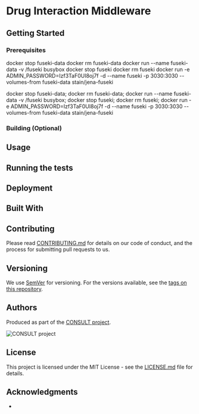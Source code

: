 # Drug Interaction Middleware

## Getting Started

### Prerequisites

docker stop fuseki-data
docker rm fuseki-data
docker run --name fuseki-data -v /fuseki busybox
docker stop fuseki
docker rm fuseki
docker run -e ADMIN_PASSWORD=Izf3TaF0UI8oj7f -d --name fuseki -p 3030:3030 --volumes-from fuseki-data stain/jena-fuseki

docker stop fuseki-data; docker rm fuseki-data; docker run --name fuseki-data -v /fuseki busybox; docker stop fuseki; docker rm fuseki; docker run -e ADMIN_PASSWORD=Izf3TaF0UI8oj7f -d --name fuseki -p 3030:3030 --volumes-from fuseki-data stain/jena-fuseki

### Building (Optional)

## Usage

## Running the tests

## Deployment

## Built With

## Contributing

Please read [CONTRIBUTING.md](CONTRIBUTING.md) for details on our code of conduct, and the process for submitting pull requests to us.

## Versioning

We use [SemVer](http://semver.org/) for versioning. For the versions available, see the [tags on this repository](https://github.com/martinchapman/nokia-health/tags).

## Authors

Produced as part of the [CONSULT project](https://consult.kcl.ac.uk/).

![CONSULT project](https://consult.kcl.ac.uk/wp-content/uploads/sites/214/2017/12/overview-consult-768x230.png "CONSULT project")

## License

This project is licensed under the MIT License - see the [LICENSE.md](LICENSE.md) file for details.

## Acknowledgments

*
